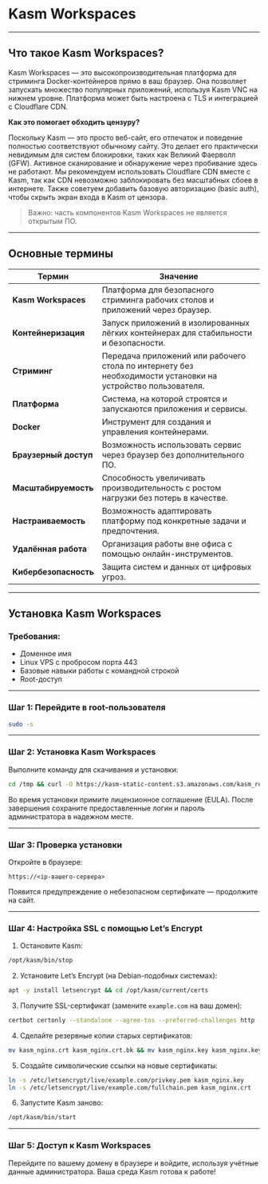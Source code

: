 # Kasm Workspaces

---

## Что такое Kasm Workspaces?

Kasm Workspaces — это высокопроизводительная платформа для стриминга Docker-контейнеров прямо в ваш браузер. Она позволяет запускать множество популярных приложений, используя Kasm VNC на нижнем уровне. Платформа может быть настроена с TLS и интеграцией с Cloudflare CDN.

**Как это помогает обходить цензуру?**

Поскольку Kasm — это просто веб-сайт, его отпечаток и поведение полностью соответствуют обычному сайту. Это делает его практически невидимым для систем блокировки, таких как Великий Фаерволл (GFW). Активное сканирование и обнаружение через пробивание здесь не работают. Мы рекомендуем использовать Cloudflare CDN вместе с Kasm, так как CDN невозможно заблокировать без масштабных сбоев в интернете. Также советуем добавить базовую авторизацию (basic auth), чтобы скрыть экран входа в Kasm от цензора.

> Важно: часть компонентов Kasm Workspaces не является открытым ПО.

---

## Основные термины

| Термин                | Значение                                                                                                    |
| --------------------- | ----------------------------------------------------------------------------------------------------------- |
| **Kasm Workspaces**   | Платформа для безопасного стриминга рабочих столов и приложений через браузер.                              |
| **Контейнеризация**   | Запуск приложений в изолированных лёгких контейнерах для стабильности и безопасности.                       |
| **Стриминг**          | Передача приложений или рабочего стола по интернету без необходимости установки на устройство пользователя. |
| **Платформа**         | Система, на которой строятся и запускаются приложения и сервисы.                                            |
| **Docker**            | Инструмент для создания и управления контейнерами.                                                          |
| **Браузерный доступ** | Возможность использовать сервис через браузер без дополнительного ПО.                                       |
| **Масштабируемость**  | Способность увеличивать производительность с ростом нагрузки без потерь в качестве.                         |
| **Настраиваемость**   | Возможность адаптировать платформу под конкретные задачи и предпочтения.                                    |
| **Удалённая работа**  | Организация работы вне офиса с помощью онлайн-инструментов.                                                 |
| **Кибербезопасность** | Защита систем и данных от цифровых угроз.                                                                   |

---

## Установка Kasm Workspaces

### Требования:

- Доменное имя
- Linux VPS с пробросом порта 443
- Базовые навыки работы с командной строкой
- Root-доступ

---

### Шаг 1: Перейдите в root-пользователя

```bash
sudo -s
```

---

### Шаг 2: Установка Kasm Workspaces

Выполните команду для скачивания и установки:

```bash
cd /tmp && curl -O https://kasm-static-content.s3.amazonaws.com/kasm_release_1.13.1.421524.tar.gz && tar -xf kasm_release_1.13.1.421524.tar.gz && bash kasm_release/install.sh
```

Во время установки примите лицензионное соглашение (EULA). После завершения сохраните предоставленные логин и пароль администратора в надежном месте.

---

### Шаг 3: Проверка установки

Откройте в браузере:

```
https://<ip-вашего-сервера>
```

Появится предупреждение о небезопасном сертификате — продолжите на сайт.

---

### Шаг 4: Настройка SSL с помощью Let’s Encrypt

1. Остановите Kasm:

```bash
/opt/kasm/bin/stop
```

2. Установите Let’s Encrypt (на Debian-подобных системах):

```bash
apt -y install letsencrypt && cd /opt/kasm/current/certs
```

3. Получите SSL-сертификат (замените `example.com` на ваш домен):

```bash
certbot certonly --standalone --agree-tos --preferred-challenges http -d example.com
```

4. Сделайте резервные копии старых сертификатов:

```bash
mv kasm_nginx.crt kasm_nginx.crt.bk && mv kasm_nginx.key kasm_nginx.key.bk
```

5. Создайте символические ссылки на новые сертификаты:

```bash
ln -s /etc/letsencrypt/live/example.com/privkey.pem kasm_nginx.key
ln -s /etc/letsencrypt/live/example.com/fullchain.pem kasm_nginx.crt
```

6. Запустите Kasm заново:

```bash
/opt/kasm/bin/start
```

---

### Шаг 5: Доступ к Kasm Workspaces

Перейдите по вашему домену в браузере и войдите, используя учётные данные администратора. Ваша среда Kasm готова к работе!
